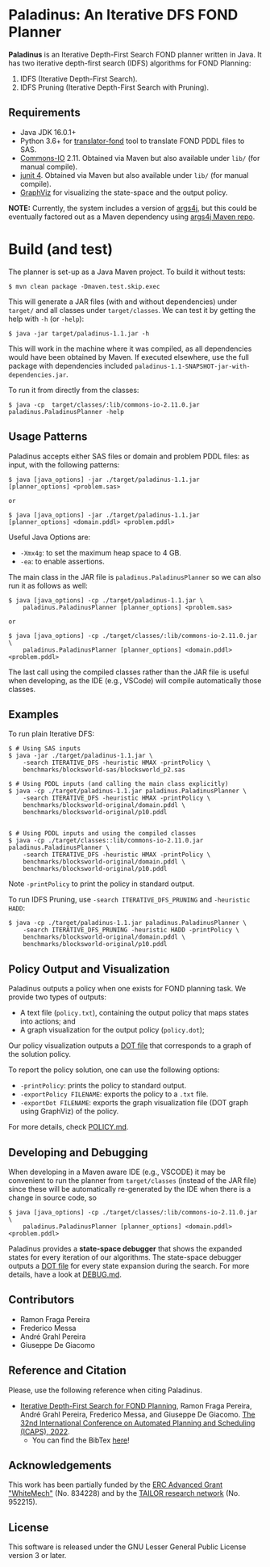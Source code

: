 # Paladinus: An Iterative DFS FOND Planner

**Paladinus** is an Iterative Depth-First Search FOND planner written in Java. It has two iterative depth-first search (IDFS) algorithms for FOND Planning:

1. IDFS (Iterative Depth-First Search).
2. IDFS Pruning (Iterative Depth-First Search with Pruning).

## Requirements

* Java JDK 16.0.1+
* Python 3.6+ for [translator-fond](/translator-fond/) tool to translate FOND PDDL files to SAS.
* [Commons-IO](https://commons.apache.org/proper/commons-io/) 2.11.  Obtained via Maven but also available under `lib/` (for manual compile).
* [junit 4](https://junit.org/junit4/). Obtained via Maven but also available under `lib/` (for manual compile).
* [GraphViz](https://graphviz.readthedocs.io/) for visualizing the state-space and the output policy.

**NOTE:** Currently, the system includes a version of [args4j](https://args4j.kohsuke.org/), but this could be eventually factored out as a Maven dependency using [args4j Maven repo](https://mvnrepository.com/artifact/args4j/args4j).

# Build (and test)

The planner is set-up as a Java Maven project.  To build it without tests:

```shell
$ mvn clean package -Dmaven.test.skip.exec
```

This will generate a JAR files (with and without dependencies) under `target/` and all classes under `target/classes`. We can test it by getting the help with `-h` (or `-help`):

```shell
$ java -jar target/paladinus-1.1.jar -h
```

This will work in the machine where it was compiled, as all dependencies would have been obtained by Maven. If executed elsewhere, use the full package with dependencies included `paladinus-1.1-SNAPSHOT-jar-with-dependencies.jar`.

To run it from directly from the classes:

```shell
$ java -cp  target/classes/:lib/commons-io-2.11.0.jar paladinus.PaladinusPlanner -help
```

## Usage Patterns

Paladinus accepts either SAS files or domain and problem PDDL files: as input, with the following patterns:

```shell
$ java [java_options] -jar ./target/paladinus-1.1.jar [planner_options] <problem.sas>

or

$ java [java_options] -jar ./target/paladinus-1.1.jar [planner_options] <domain.pddl> <problem.pddl>
```

Useful Java Options are:

 * `-Xmx4g`: to set the maximum heap space to 4 GB.
 * `-ea`: to enable assertions.

The main class in the JAR file is `paladinus.PaladinusPlanner` so we can also run it as follows as well:

```shell
$ java [java_options] -cp ./target/paladinus-1.1.jar \
    paladinus.PaladinusPlanner [planner_options] <problem.sas>

or

$ java [java_options] -cp ./target/classes/:lib/commons-io-2.11.0.jar  \
    paladinus.PaladinusPlanner [planner_options] <domain.pddl> <problem.pddl>
```

The last call using the compiled classes rather than the JAR file is useful when developing, as the IDE (e.g., VSCode) will compile automatically those classes.

## Examples

To run plain Iterative DFS:

```shell
$ # Using SAS inputs
$ java -jar ./target/paladinus-1.1.jar \
    -search ITERATIVE_DFS -heuristic HMAX -printPolicy \
    benchmarks/blocksworld-sas/blocksworld_p2.sas

$ # Using PDDL inputs (and calling the main class explicitly)
$ java -cp ./target/paladinus-1.1.jar paladinus.PaladinusPlanner \
    -search ITERATIVE_DFS -heuristic HMAX -printPolicy \
    benchmarks/blocksworld-original/domain.pddl \
    benchmarks/blocksworld-original/p10.pddl


$ # Using PDDL inputs and using the compiled classes
$ java -cp ./target/classes::lib/commons-io-2.11.0.jar paladinus.PaladinusPlanner \
    -search ITERATIVE_DFS -heuristic HMAX -printPolicy \
    benchmarks/blocksworld-original/domain.pddl \
    benchmarks/blocksworld-original/p10.pddl
```

Note `-printPolicy` to print the policy in standard output.

To run IDFS Pruning, use `-search ITERATIVE_DFS_PRUNING` and `-heuristic HADD`:

```shell
$ java -cp ./target/paladinus-1.1.jar paladinus.PaladinusPlanner \
    -search ITERATIVE_DFS_PRUNING -heuristic HADD -printPolicy \
    benchmarks/blocksworld-original/domain.pddl \
    benchmarks/blocksworld-original/p10.pddl
```

## Policy Output and Visualization

Paladinus outputs a policy when one exists for FOND planning task.
We provide two types of outputs:

- A text file (`policy.txt`), containing the output policy that maps states into actions; and
- A graph visualization for the output policy (`policy.dot`);

Our policy visualization outputs a [DOT file](https://en.wikipedia.org/wiki/DOT_(graph_description_language)) that corresponds to a graph of the solution policy.

To report the policy solution, one can use the following options:

* `-printPolicy`: prints the policy to standard output.
* `-exportPolicy FILENAME`: exports the policy to a `.txt` file.
* `-exportDot FILENAME`: exports the graph visualization file (DOT graph using GraphViz) of the policy.

For more details, check [POLICY.md](POLICY.md).

## Developing and Debugging

When developing in a Maven aware IDE (e.g., VSCODE) it may be convenient to run the planner from `target/classes` (instead of the JAR file) since
these will be automatically re-generated by the IDE when there is a change in source code, so

```
$ java [java_options] -cp ./target/classes/:lib/commons-io-2.11.0.jar  \
    paladinus.PaladinusPlanner [planner_options] <domain.pddl> <problem.pddl>
```

Paladinus provides a **state-space debugger** that shows the expanded states for every iteration of our algorithms. The state-space debugger outputs a [DOT file](https://en.wikipedia.org/wiki/DOT_(graph_description_language)) for every state expansion during the search. For more details, have a look at [DEBUG.md](DEBUG.md).

## Contributors

- Ramon Fraga Pereira
- Frederico Messa
- André Grahl Pereira
- Giuseppe De Giacomo

## Reference and Citation

Please, use the following reference when citing Paladinus.

- [Iterative Depth-First Search for FOND Planning](https://ojs.aaai.org/index.php/ICAPS/article/view/19789/19548), Ramon Fraga Pereira, André Grahl Pereira, Frederico Messa, and Giuseppe De Giacomo. [The 32nd International Conference on Automated Planning and Scheduling (ICAPS), 2022](http://icaps22.icaps-conference.org). 
  - You can find the BibTex [here](idfs-paladinus-icaps22.bib)!

## Acknowledgements

This work has been partially funded by the [ERC Advanced Grant "WhiteMech"](whitemech.github.io/)
(No. 834228) and by the [TAILOR research network](https://tailor-network.eu/) (No. 952215).

## License

This software is released under the GNU Lesser General Public License version 3 or later.

